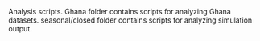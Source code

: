 Analysis scripts.
Ghana folder contains scripts for analyzing Ghana datasets.
seasonal/closed folder contains scripts for analyzing simulation output. 
